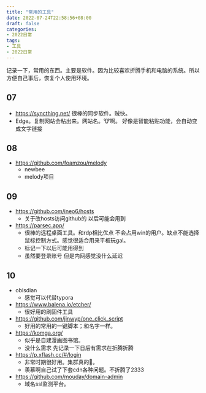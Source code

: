 ```yaml
---
title: "常用的工具"
date: 2022-07-24T22:58:56+08:00
draft: false
categories:
- 2022日常
tags:
- 工具
- 2022日常
---
```


记录一下，常用的东西。主要是软件。因为比较喜欢折腾手机和电脑的系统。所以方便自己事后，恢复个人使用环境。

## 07

- https://syncthing.net/ 很棒的同步软件。贼快。
- Edge。复制网站会粘出来。网站名。🐮啊。 好像是智能粘贴功能，会自动变成文字链接

## 08

- https://github.com/foamzou/melody 
  - newbee
  - melody项目

## 09

- https://github.com/ineo6/hosts
  - 关于改hosts访问github的 以后可能会用到
- https://parsec.app/
  - 很棒的远程桌面工具。和rdp相比优点 不会占用win的用户。缺点不能选择鼠标控制方式。感觉很适合用来平板玩gal。
  - 标记一下以后可能用得到
  - 虽然要登录账号 但是内网感觉没什么延迟

## 10

- obisdian
  - 感觉可以代替typora
- https://www.balena.io/etcher/
  - 很好用的刷固件工具
- https://github.com/jinwyp/one_click_script
  - 好用的常用的一键脚本；和名字一样。
- https://komga.org/
  - 似乎是自建漫画图书馆。
  - 没什么需求 先记录一下日后有需求在折腾折腾
- https://p.xflash.cc/#/login
  - 非常时期很好用。集群真的🐂。
  - 羡慕啊自己试了下套cdn各种问题。不折腾了2333
- https://github.com/mouday/domain-admin
  - 域名ssl监测平台。

